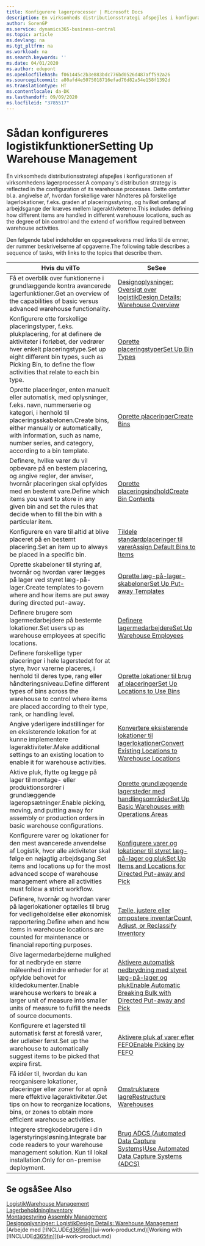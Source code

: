 ```yaml
---
title: Konfigurere lagerprocesser | Microsoft Docs
description: En virksomheds distributionsstrategi afspejles i konfigurationen af virksomhedens lagerprocesser. Dette omfatter bl.a. angivelse af, hvordan forskellige varer håndteres på forskellige lagerlokationer, f.eks. graden af placeringsstyring, og hvilket omfang af arbejdsgange der kræves mellem lageraktiviteterne.
author: SorenGP
ms.service: dynamics365-business-central
ms.topic: article
ms.devlang: na
ms.tgt_pltfrm: na
ms.workload: na
ms.search.keywords: ''
ms.date: 04/01/2020
ms.author: edupont
ms.openlocfilehash: f061445c2b3e883bdc776bd0526d487aff592a26
ms.sourcegitcommit: a80afd4e5075018716efad76d82a54e158f1392d
ms.translationtype: HT
ms.contentlocale: da-DK
ms.lasthandoff: 09/09/2020
ms.locfileid: "3785517"
---
```

# <a name="setting-up-warehouse-management"></a><span data-ttu-id="3ffd2-104">Sådan konfigureres logistikfunktioner</span><span class="sxs-lookup"><span data-stu-id="3ffd2-104">Setting Up Warehouse Management</span></span>
<span data-ttu-id="3ffd2-105">En virksomheds distributionsstrategi afspejles i konfigurationen af virksomhedens lagerprocesser.</span><span class="sxs-lookup"><span data-stu-id="3ffd2-105">A company's distribution strategy is reflected in the configuration of its warehouse processes.</span></span> <span data-ttu-id="3ffd2-106">Dette omfatter bl.a. angivelse af, hvordan forskellige varer håndteres på forskellige lagerlokationer, f.eks. graden af placeringsstyring, og hvilket omfang af arbejdsgange der kræves mellem lageraktiviteterne.</span><span class="sxs-lookup"><span data-stu-id="3ffd2-106">This includes defining how different items are handled in different warehouse locations, such as the degree of bin control and the extend of workflow required between warehouse activities.</span></span>  

 <span data-ttu-id="3ffd2-107">Den følgende tabel indeholder en opgavesekvens med links til de emner, der rummer beskrivelserne af opgaverne.</span><span class="sxs-lookup"><span data-stu-id="3ffd2-107">The following table describes a sequence of tasks, with links to the topics that describe them.</span></span>   

|<span data-ttu-id="3ffd2-108">**Hvis du vil**</span><span class="sxs-lookup"><span data-stu-id="3ffd2-108">**To**</span></span>|<span data-ttu-id="3ffd2-109">**Se**</span><span class="sxs-lookup"><span data-stu-id="3ffd2-109">**See**</span></span>|  
|------------|-------------|  
|<span data-ttu-id="3ffd2-110">Få et overblik over funktionerne i grundlæggende kontra avancerede lagerfunktioner.</span><span class="sxs-lookup"><span data-stu-id="3ffd2-110">Get an overview of the capabilities of basic versus advanced warehouse functionality.</span></span>|[<span data-ttu-id="3ffd2-111">Designoplysninger: Oversigt over logistik</span><span class="sxs-lookup"><span data-stu-id="3ffd2-111">Design Details: Warehouse Overview</span></span>](design-details-warehouse-overview.md)|  
|<span data-ttu-id="3ffd2-112">Konfigurere otte forskellige placeringstyper, f.eks. plukplacering, for at definere de aktiviteter i forløbet, der vedrører hver enkelt placeringstype.</span><span class="sxs-lookup"><span data-stu-id="3ffd2-112">Set up eight different bin types, such as Picking Bin, to define the flow activities that relate to each bin type.</span></span>|[<span data-ttu-id="3ffd2-113">Oprette placeringstyper</span><span class="sxs-lookup"><span data-stu-id="3ffd2-113">Set Up Bin Types</span></span>](warehouse-how-to-set-up-bin-types.md)|  
|<span data-ttu-id="3ffd2-114">Oprette placeringer, enten manuelt eller automatisk, med oplysninger, f.eks. navn, nummerserie og kategori, i henhold til placeringsskabelonen.</span><span class="sxs-lookup"><span data-stu-id="3ffd2-114">Create bins, either manually or automatically, with information, such as name, number series, and category, according to a bin template.</span></span>|[<span data-ttu-id="3ffd2-115">Oprette placeringer</span><span class="sxs-lookup"><span data-stu-id="3ffd2-115">Create Bins</span></span>](warehouse-how-to-create-individual-bins.md)|  
|<span data-ttu-id="3ffd2-116">Definere, hvilke varer du vil opbevare på en bestem placering, og angive regler, der anviser, hvornår placeringen skal opfyldes med en bestemt vare.</span><span class="sxs-lookup"><span data-stu-id="3ffd2-116">Define which items you want to store in any given bin and set the rules that decide when to fill the bin with a particular item.</span></span>|[<span data-ttu-id="3ffd2-117">Oprette placeringsindhold</span><span class="sxs-lookup"><span data-stu-id="3ffd2-117">Create Bin Contents</span></span>](warehouse-how-to-set-up-bin-contents.md)|  
|<span data-ttu-id="3ffd2-118">Konfigurere en vare til altid at blive placeret på en bestemt placering.</span><span class="sxs-lookup"><span data-stu-id="3ffd2-118">Set an item up to always be placed in a specific bin.</span></span>|[<span data-ttu-id="3ffd2-119">Tildele standardplaceringer til varer</span><span class="sxs-lookup"><span data-stu-id="3ffd2-119">Assign Default Bins to Items</span></span>](warehouse-how-to-assign-default-bins-to-items.md)|
|<span data-ttu-id="3ffd2-120">Oprette skabeloner til styring af, hvornår og hvordan varer lægges på lager ved styret læg-på-lager.</span><span class="sxs-lookup"><span data-stu-id="3ffd2-120">Create templates to govern where and how items are put away during directed put-away.</span></span>|[<span data-ttu-id="3ffd2-121">Oprette læg-på-lager-skabeloner</span><span class="sxs-lookup"><span data-stu-id="3ffd2-121">Set Up Put-away Templates</span></span>](warehouse-how-to-set-up-put-away-templates.md)|
|<span data-ttu-id="3ffd2-122">Definere brugere som lagermedarbejdere på bestemte lokationer.</span><span class="sxs-lookup"><span data-stu-id="3ffd2-122">Set users up as warehouse employees at specific locations.</span></span>|[<span data-ttu-id="3ffd2-123">Definere lagermedarbejdere</span><span class="sxs-lookup"><span data-stu-id="3ffd2-123">Set Up Warehouse Employees</span></span>](warehouse-how-to-set-up-warehouse-employees.md)|
|<span data-ttu-id="3ffd2-124">Definere forskellige typer placeringer i hele lagerstedet for at styre, hvor varerne placeres, i henhold til deres type, rang eller håndteringsniveau.</span><span class="sxs-lookup"><span data-stu-id="3ffd2-124">Define different types of bins across the warehouse to control where items are placed according to their type, rank, or handling level.</span></span>|[<span data-ttu-id="3ffd2-125">Oprette lokationer til brug af placeringer</span><span class="sxs-lookup"><span data-stu-id="3ffd2-125">Set Up Locations to Use Bins</span></span>](warehouse-how-to-set-up-locations-to-use-bins.md)|
|<span data-ttu-id="3ffd2-126">Angive yderligere indstillinger for en eksisterende lokation for at kunne implementere lageraktiviteter.</span><span class="sxs-lookup"><span data-stu-id="3ffd2-126">Make additional settings to an existing location to enable it for warehouse activities.</span></span>|[<span data-ttu-id="3ffd2-127">Konvertere eksisterende lokationer til lagerlokationer</span><span class="sxs-lookup"><span data-stu-id="3ffd2-127">Convert Existing Locations to Warehouse Locations</span></span>](warehouse-how-to-convert-existing-locations-to-warehouse-locations.md)|
|<span data-ttu-id="3ffd2-128">Aktive pluk, flytte og lægge på lager til montage- eller produktionsordrer i grundlæggende lageropsætninger.</span><span class="sxs-lookup"><span data-stu-id="3ffd2-128">Enable picking, moving, and putting away for assembly or production orders in basic warehouse configurations.</span></span>|[<span data-ttu-id="3ffd2-129">Oprette grundlæggende lagersteder med handlingsområder</span><span class="sxs-lookup"><span data-stu-id="3ffd2-129">Set Up Basic Warehouses with Operations Areas</span></span>](warehouse-how-to-set-up-basic-warehouses-with-operations-areas.md)|  
|<span data-ttu-id="3ffd2-130">Konfigurere varer og lokationer for den mest avancerede anvendelse af Logistik, hvor alle aktiviteter skal følge en nøjagtig arbejdsgang.</span><span class="sxs-lookup"><span data-stu-id="3ffd2-130">Set items and locations up for the most advanced scope of warehouse management where all activities must follow a strict workflow.</span></span>|[<span data-ttu-id="3ffd2-131">Konfigurere varer og lokationer til styret læg-på-lager og pluk</span><span class="sxs-lookup"><span data-stu-id="3ffd2-131">Set Up Items and Locations for Directed Put-away and Pick</span></span>](warehouse-how-to-set-up-items-for-directed-put-away-and-pick.md)|  
|<span data-ttu-id="3ffd2-132">Definere, hvornår og hvordan varer på lagerlokationer optælles til brug for vedligeholdelse eller økonomisk rapportering.</span><span class="sxs-lookup"><span data-stu-id="3ffd2-132">Define when and how items in warehouse locations are counted for maintenance or financial reporting purposes.</span></span>|[<span data-ttu-id="3ffd2-133">Tælle, justere eller ompostere inventar</span><span class="sxs-lookup"><span data-stu-id="3ffd2-133">Count, Adjust, or Reclassify Inventory</span></span>](inventory-how-count-adjust-reclassify.md)|
|<span data-ttu-id="3ffd2-134">Give lagermedarbejderne mulighed for at nedbryde en større måleenhed i mindre enheder for at opfylde behovet for kildedokumenter.</span><span class="sxs-lookup"><span data-stu-id="3ffd2-134">Enable warehouse workers to break a larger unit of measure into smaller units of measure to fulfill the needs of source documents.</span></span>|[<span data-ttu-id="3ffd2-135">Aktivere automatisk nedbrydning med styret læg-på-lager og pluk</span><span class="sxs-lookup"><span data-stu-id="3ffd2-135">Enable Automatic Breaking Bulk with Directed Put-away and Pick</span></span>](warehouse-enable-automatic-breaking-bulk-with-directed-put-away-and-pick.md)|  
|<span data-ttu-id="3ffd2-136">Konfigurere et lagersted til automatisk først at foreslå varer, der udløber først.</span><span class="sxs-lookup"><span data-stu-id="3ffd2-136">Set up the warehouse to automatically suggest items to be picked that expire first.</span></span>|[<span data-ttu-id="3ffd2-137">Aktivere pluk af varer efter FEFO</span><span class="sxs-lookup"><span data-stu-id="3ffd2-137">Enable Picking by FEFO</span></span>](warehouse-picking-by-fefo.md)|
|<span data-ttu-id="3ffd2-138">Få idéer til, hvordan du kan reorganisere lokationer, placeringer eller zoner for at opnå mere effektive lageraktiviteter.</span><span class="sxs-lookup"><span data-stu-id="3ffd2-138">Get tips on how to reorganize locations, bins, or zones to obtain more efficient warehouse activities.</span></span>|[<span data-ttu-id="3ffd2-139">Omstrukturere lagre</span><span class="sxs-lookup"><span data-stu-id="3ffd2-139">Restructure Warehouses</span></span>](warehouse-how-to-restructure-warehouses.md)|
|<span data-ttu-id="3ffd2-140">Integrere stregkodebrugere i din lagerstyringsløsning.</span><span class="sxs-lookup"><span data-stu-id="3ffd2-140">Integrate bar code readers to your warehouse management solution.</span></span> <span data-ttu-id="3ffd2-141">Kun til lokal installation.</span><span class="sxs-lookup"><span data-stu-id="3ffd2-141">Only for on-premise deployment.</span></span>|[<span data-ttu-id="3ffd2-142">Brug ADCS (Automated Data Capture Systems)</span><span class="sxs-lookup"><span data-stu-id="3ffd2-142">Use Automated Data Capture Systems (ADCS)</span></span>](warehouse-use-automated-data-capture-systems-adcs.md)|

## <a name="see-also"></a><span data-ttu-id="3ffd2-143">Se også</span><span class="sxs-lookup"><span data-stu-id="3ffd2-143">See Also</span></span>  
[<span data-ttu-id="3ffd2-144">Logistik</span><span class="sxs-lookup"><span data-stu-id="3ffd2-144">Warehouse Management</span></span>](warehouse-manage-warehouse.md)  
[<span data-ttu-id="3ffd2-145">Lagerbeholdning</span><span class="sxs-lookup"><span data-stu-id="3ffd2-145">Inventory</span></span>](inventory-manage-inventory.md)  
<span data-ttu-id="3ffd2-146">[Montagestyring](assembly-assemble-items.md)  </span><span class="sxs-lookup"><span data-stu-id="3ffd2-146">[Assembly Management](assembly-assemble-items.md)  </span></span>  
[<span data-ttu-id="3ffd2-147">Designoplysninger: Logistik</span><span class="sxs-lookup"><span data-stu-id="3ffd2-147">Design Details: Warehouse Management</span></span>](design-details-warehouse-management.md)  
<span data-ttu-id="3ffd2-148">[Arbejde med [!INCLUDE[d365fin](includes/d365fin_md.md)]](ui-work-product.md)</span><span class="sxs-lookup"><span data-stu-id="3ffd2-148">[Working with [!INCLUDE[d365fin](includes/d365fin_md.md)]](ui-work-product.md)</span></span>
